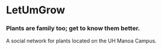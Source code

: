 # LetUmGrow

### Plants are family too; get to know them better.

A social network for plants located on the UH Manoa Campus.
